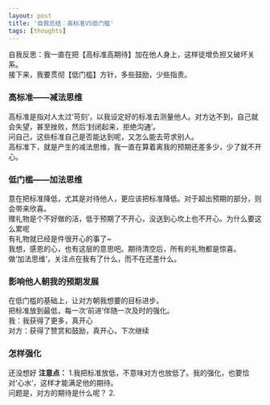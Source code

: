 ```yaml
---
layout: post
title: '自我总结：高标准VS低门槛'
tags: [thoughts]
---
```


自我反思：我一直在把【高标准高期待】加在他人身上，这样徒增负担又破坏关系。\
接下来，我要贯彻【低门槛】方针，多些鼓励，少些指责。


### 高标准——减法思维
高标准是指对人太过‘苛刻’，以我设定好的标准去测量他人。对方达不到，自己就会失望，甚至挫败，然后‘封闭起来，拒绝沟通’。\
问自己，这些标准自己是否能达到呢，又怎么能去苛求别人。\
高标准下，就是产生的减法思维，我一直在算着离我的预期还差多少，少了就不开心。

### 低门槛——加法思维
意在把标准降低，尤其是对待他人，更应该把标准降低。对于超出预期的部分，则会带来欣喜。\
赠礼物是个不好做的活，低于预期了不开心，没送到心坎上也不开心。为什么要这么累呢\
有礼物就已经是件很开心的事了~\
我想，感恩的心，也有这层的意思吧。期待清空后，所有的礼物都是惊喜。\
做‘加法思维’，关注点在我有了什么，而不在还差什么。

### 影响他人朝我的预期发展
在低门槛的基础上，让对方朝我想要的目标进步。\
把标准放到最低，每一次‘前进’伴随一次及时的强化。\
我：我获得了更多，真开心\
对方：获得了赞赏和鼓励，真开心，下次继续

### 怎样强化
还没想好
**注意点：**
1.我把标准放低，不意味对方也放低了。我的强化，也要恰对‘心水’，这样才能满足他的期待。\
问题是，对方的期待是什么呢？
2.
